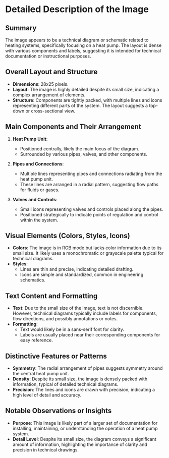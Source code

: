 # Detailed Description of the Image

## Summary
The image appears to be a technical diagram or schematic related to heating systems, specifically focusing on a heat pump. The layout is dense with various components and labels, suggesting it is intended for technical documentation or instructional purposes.

## Overall Layout and Structure
- **Dimensions**: 28x25 pixels.
- **Layout**: The image is highly detailed despite its small size, indicating a complex arrangement of elements.
- **Structure**: Components are tightly packed, with multiple lines and icons representing different parts of the system. The layout suggests a top-down or cross-sectional view.

## Main Components and Their Arrangement
1. **Heat Pump Unit**:
   - Positioned centrally, likely the main focus of the diagram.
   - Surrounded by various pipes, valves, and other components.

2. **Pipes and Connections**:
   - Multiple lines representing pipes and connections radiating from the heat pump unit.
   - These lines are arranged in a radial pattern, suggesting flow paths for fluids or gases.

3. **Valves and Controls**:
   - Small icons representing valves and controls placed along the pipes.
   - Positioned strategically to indicate points of regulation and control within the system.

## Visual Elements (Colors, Styles, Icons)
- **Colors**: The image is in RGB mode but lacks color information due to its small size. It likely uses a monochromatic or grayscale palette typical for technical diagrams.
- **Styles**:
  - Lines are thin and precise, indicating detailed drafting.
  - Icons are simple and standardized, common in engineering schematics.

## Text Content and Formatting
- **Text**: Due to the small size of the image, text is not discernible. However, technical diagrams typically include labels for components, flow directions, and possibly annotations or notes.
- **Formatting**:
  - Text would likely be in a sans-serif font for clarity.
  - Labels are usually placed near their corresponding components for easy reference.

## Distinctive Features or Patterns
- **Symmetry**: The radial arrangement of pipes suggests symmetry around the central heat pump unit.
- **Density**: Despite its small size, the image is densely packed with information, typical of detailed technical diagrams.
- **Precision**: The lines and icons are drawn with precision, indicating a high level of detail and accuracy.

## Notable Observations or Insights
- **Purpose**: This image is likely part of a larger set of documentation for installing, maintaining, or understanding the operation of a heat pump system.
- **Detail Level**: Despite its small size, the diagram conveys a significant amount of information, highlighting the importance of clarity and precision in technical drawings.